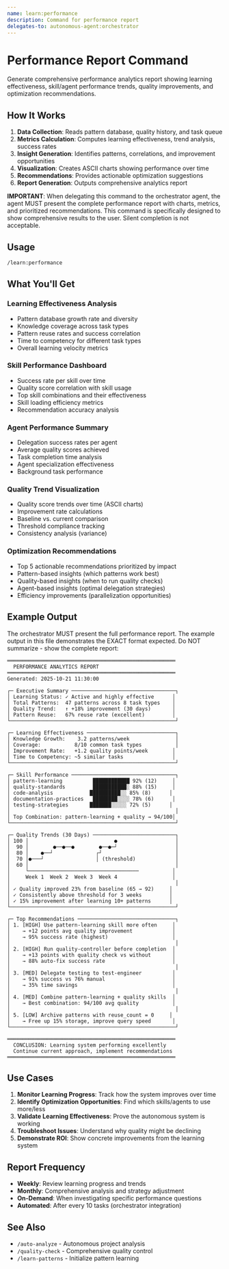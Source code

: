 ```yaml
---
name: learn:performance
description: Command for performance report
delegates-to: autonomous-agent:orchestrator
---
```


# Performance Report Command

Generate comprehensive performance analytics report showing learning effectiveness, skill/agent performance trends, quality improvements, and optimization recommendations.

## How It Works

1. **Data Collection**: Reads pattern database, quality history, and task queue
2. **Metrics Calculation**: Computes learning effectiveness, trend analysis, success rates
3. **Insight Generation**: Identifies patterns, correlations, and improvement opportunities
4. **Visualization**: Creates ASCII charts showing performance over time
5. **Recommendations**: Provides actionable optimization suggestions
6. **Report Generation**: Outputs comprehensive analytics report

**IMPORTANT**: When delegating this command to the orchestrator agent, the agent MUST present the complete performance report with charts, metrics, and prioritized recommendations. This command is specifically designed to show comprehensive results to the user. Silent completion is not acceptable.

## Usage

```bash
/learn:performance
```

## What You'll Get

### Learning Effectiveness Analysis
- Pattern database growth rate and diversity
- Knowledge coverage across task types
- Pattern reuse rates and success correlation
- Time to competency for different task types
- Overall learning velocity metrics

### Skill Performance Dashboard
- Success rate per skill over time
- Quality score correlation with skill usage
- Top skill combinations and their effectiveness
- Skill loading efficiency metrics
- Recommendation accuracy analysis

### Agent Performance Summary
- Delegation success rates per agent
- Average quality scores achieved
- Task completion time analysis
- Agent specialization effectiveness
- Background task performance

### Quality Trend Visualization
- Quality score trends over time (ASCII charts)
- Improvement rate calculations
- Baseline vs. current comparison
- Threshold compliance tracking
- Consistency analysis (variance)

### Optimization Recommendations
- Top 5 actionable recommendations prioritized by impact
- Pattern-based insights (which patterns work best)
- Quality-based insights (when to run quality checks)
- Agent-based insights (optimal delegation strategies)
- Efficiency improvements (parallelization opportunities)

## Example Output

The orchestrator MUST present the full performance report. The example output in this file demonstrates the EXACT format expected. Do NOT summarize - show the complete report:

```
═══════════════════════════════════════════════════════
  PERFORMANCE ANALYTICS REPORT
═══════════════════════════════════════════════════════
Generated: 2025-10-21 11:30:00

┌─ Executive Summary ──────────────────────────────────┐
│ Learning Status: ✓ Active and highly effective      │
│ Total Patterns:  47 patterns across 8 task types    │
│ Quality Trend:   ↑ +18% improvement (30 days)       │
│ Pattern Reuse:   67% reuse rate (excellent)         │
└──────────────────────────────────────────────────────┘

┌─ Learning Effectiveness ─────────────────────────────┐
│ Knowledge Growth:    3.2 patterns/week               │
│ Coverage:           8/10 common task types           │
│ Improvement Rate:   +1.2 quality points/week        │
│ Time to Competency: ~5 similar tasks                │
└──────────────────────────────────────────────────────┘

┌─ Skill Performance ──────────────────────────────────┐
│ pattern-learning          ████████████ 92% (12)     │
│ quality-standards         ███████████░ 88% (15)     │
│ code-analysis            ██████████░░ 85% (8)      │
│ documentation-practices   ████████░░░░ 78% (6)      │
│ testing-strategies       ███████░░░░░ 72% (5)      │
│                                                      │
│ Top Combination: pattern-learning + quality → 94/100│
└──────────────────────────────────────────────────────┘

┌─ Quality Trends (30 Days) ───────────────────────────┐
│ 100 │                            ●                   │
│  90 │        ●──●──●        ●──●─┘                   │
│  80 │    ●──┘              ┌┘                        │
│  70 │●───┘                 │ (threshold)             │
│  60 │                                                │
│     └────────────────────────────────────           │
│     Week 1  Week 2  Week 3  Week 4                  │
│                                                      │
│ ✓ Quality improved 23% from baseline (65 → 92)     │
│ ✓ Consistently above threshold for 3 weeks         │
│ ✓ 15% improvement after learning 10+ patterns      │
└──────────────────────────────────────────────────────┘

┌─ Top Recommendations ────────────────────────────────┐
│ 1. [HIGH] Use pattern-learning skill more often     │
│    → +12 points avg quality improvement             │
│    → 95% success rate (highest)                     │
│                                                      │
│ 2. [HIGH] Run quality-controller before completion  │
│    → +13 points with quality check vs without       │
│    → 88% auto-fix success rate                      │
│                                                      │
│ 3. [MED] Delegate testing to test-engineer          │
│    → 91% success vs 76% manual                      │
│    → 35% time savings                               │
│                                                      │
│ 4. [MED] Combine pattern-learning + quality skills  │
│    → Best combination: 94/100 avg quality           │
│                                                      │
│ 5. [LOW] Archive patterns with reuse_count = 0     │
│    → Free up 15% storage, improve query speed       │
└──────────────────────────────────────────────────────┘

═══════════════════════════════════════════════════════
  CONCLUSION: Learning system performing excellently
  Continue current approach, implement recommendations
═══════════════════════════════════════════════════════
```

## Use Cases

1. **Monitor Learning Progress**: Track how the system improves over time
2. **Identify Optimization Opportunities**: Find which skills/agents to use more/less
3. **Validate Learning Effectiveness**: Prove the autonomous system is working
4. **Troubleshoot Issues**: Understand why quality might be declining
5. **Demonstrate ROI**: Show concrete improvements from the learning system

## Report Frequency

- **Weekly**: Review learning progress and trends
- **Monthly**: Comprehensive analysis and strategy adjustment
- **On-Demand**: When investigating specific performance questions
- **Automated**: After every 10 tasks (orchestrator integration)

## See Also

- `/auto-analyze` - Autonomous project analysis
- `/quality-check` - Comprehensive quality control
- `/learn-patterns` - Initialize pattern learning
